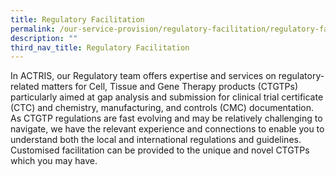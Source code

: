 ```yaml
---
title: Regulatory Facilitation
permalink: /our-service-provision/regulatory-facilitation/regulatory-facilitation/
description: ""
third_nav_title: Regulatory Facilitation
---
```

In ACTRIS, our Regulatory team offers expertise and services on regulatory-related matters for Cell, Tissue and Gene Therapy products (CTGTPs) particularly aimed at gap analysis and submission for clinical trial certificate (CTC) and chemistry, manufacturing, and controls (CMC) documentation. As CTGTP regulations are fast evolving and may be relatively challenging to navigate, we have the relevant experience and connections to enable you to understand both the local and international regulations and guidelines. Customised facilitation can be provided to the unique and novel CTGTPs which you may have.